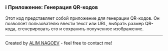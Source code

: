 ### ℹ️ Приложение: Генерация QR-кодов

Этот код представляет собой приложение для генерации QR-кодов.
Он позволяет пользователю ввести текст или URL, выбрать размер QR-кода,
сгенерировать его и сохранить полученное изображение.

-----
Created by [ALIM NAGOEV](https://github.com/nagoev-id) - feel free to contact me!


